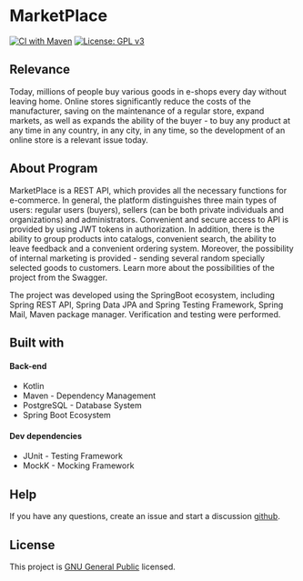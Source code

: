 # MarketPlace

[![CI with Maven](https://github.com/Yana-Koroliuk/MarketPlace/actions/workflows/maven.yml/badge.svg)](https://github.com/Yana-Koroliuk/MarketPlace/actions/workflows/maven.yml)
[![License: GPL v3](https://img.shields.io/badge/License-GPLv3-blue.svg)](https://www.gnu.org/licenses/gpl-3.0)

## Relevance
Today, millions of people buy various goods in e-shops every day without leaving home. Online stores significantly reduce the costs of the manufacturer, saving on the maintenance of a regular store, expand markets, as well as expands the ability of the buyer - to buy any product at any time in any country, in any city, in any time, so the development of an online store is a relevant issue today.

## About Program
MarketPlace is a REST API, which provides all the necessary functions for e-commerce. In general, the platform distinguishes three main types of users: regular users (buyers), sellers (can be both private individuals and organizations) and administrators. Convenient and secure access to API is provided by using JWT tokens in authorization. In addition, there is the ability to group products into catalogs, convenient search, the ability to leave feedback and a convenient ordering system. Moreover, the possibility of internal marketing is provided - sending several random specially selected goods to customers. Learn more about the possibilities of the project from the Swagger.

The project was developed using the SpringBoot ecosystem, including Spring REST API, Spring Data JPA and Spring Testing Framework, Spring Mail, Maven package manager. Verification and testing were performed.

## Built with
#### Back-end
* Kotlin
* Maven - Dependency Management
* PostgreSQL - Database System
* Spring Boot Ecosystem
#### Dev dependencies
* JUnit - Testing Framework
* MockK - Mocking Framework


## Help

If you have any questions, create an issue and start a discussion
[github](https://github.com/InvictoProjects/Multiuser_Whiteboard/issues).
## License
This project is [GNU General Public](https://www.gnu.org/licenses/gpl-3.0) licensed.
